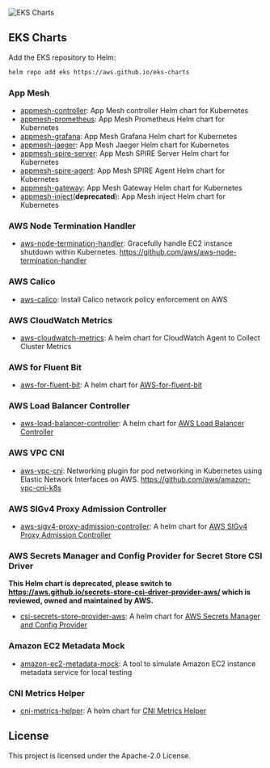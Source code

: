 ![EKS Charts](https://github.com/aws/eks-charts/actions/workflows/ci.yaml/badge.svg)

## EKS Charts

Add the EKS repository to Helm:

```sh
helm repo add eks https://aws.github.io/eks-charts
```

### App Mesh

* [appmesh-controller](stable/appmesh-controller): App Mesh controller Helm chart for Kubernetes
* [appmesh-prometheus](stable/appmesh-prometheus): App Mesh Prometheus Helm chart for Kubernetes
* [appmesh-grafana](stable/appmesh-grafana): App Mesh Grafana Helm chart for Kubernetes
* [appmesh-jaeger](stable/appmesh-jaeger): App Mesh Jaeger Helm chart for Kubernetes
* [appmesh-spire-server](stable/appmesh-spire-server): App Mesh SPIRE Server Helm chart for Kubernetes
* [appmesh-spire-agent](stable/appmesh-spire-agent): App Mesh SPIRE Agent Helm chart for Kubernetes
* [appmesh-gateway](stable/appmesh-gateway): App Mesh Gateway Helm chart for Kubernetes
* [appmesh-inject](stable/appmesh-inject)(**deprecated**): App Mesh inject Helm chart for Kubernetes

### AWS Node Termination Handler

* [aws-node-termination-handler](stable/aws-node-termination-handler): Gracefully handle EC2 instance shutdown within Kubernetes. <https://github.com/aws/aws-node-termination-handler>

### AWS Calico

* [aws-calico](stable/aws-calico): Install Calico network policy enforcement on AWS

### AWS CloudWatch Metrics

* [aws-cloudwatch-metrics](stable/aws-cloudwatch-metrics): A helm chart for CloudWatch Agent to Collect Cluster Metrics

### AWS for Fluent Bit

* [aws-for-fluent-bit](stable/aws-for-fluent-bit): A helm chart for [AWS-for-fluent-bit](https://github.com/aws/aws-for-fluent-bit)

### AWS Load Balancer Controller

* [aws-load-balancer-controller](stable/aws-load-balancer-controller): A helm chart for [AWS Load Balancer Controller](https://github.com/kubernetes-sigs/aws-load-balancer-controller)

### AWS VPC CNI

* [aws-vpc-cni](stable/aws-vpc-cni): Networking plugin for pod networking in Kubernetes using Elastic Network Interfaces on AWS. <https://github.com/aws/amazon-vpc-cni-k8s>

### AWS SIGv4 Proxy Admission Controller

* [aws-sigv4-proxy-admission-controller](stable/aws-sigv4-proxy-admission-controller): A helm chart for [AWS SIGv4 Proxy Admission Controller](https://github.com/aws-observability/aws-sigv4-proxy-admission-controller)

### AWS Secrets Manager and Config Provider for Secret Store CSI Driver

**This Helm chart is deprecated, please switch to <https://aws.github.io/secrets-store-csi-driver-provider-aws/> which is reviewed, owned and maintained by AWS.**

* [csi-secrets-store-provider-aws](stable/csi-secrets-store-provider-aws): A helm chart for [AWS Secrets Manager and Config Provider](https://github.com/aws/secrets-store-csi-driver-provider-aws)

### Amazon EC2 Metadata Mock

* [amazon-ec2-metadata-mock](stable/amazon-ec2-metadata-mock): A tool to simulate Amazon EC2 instance metadata service for local testing

### CNI Metrics Helper

* [cni-metrics-helper](stable/cni-metrics-helper): A helm chart for [CNI Metrics Helper](https://github.com/aws/amazon-vpc-cni-k8s/blob/master/cmd/cni-metrics-helper/README.md)

## License

This project is licensed under the Apache-2.0 License.
